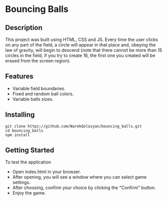 # Bouncing Balls

## Description

This project was built using HTML, CSS and JS. Every time the user clicks on any part of the field, a circle will appear in that place and, obeying the law of gravity, will begin to descend (note that there cannot be more than 15 circles in the field, if you try to create 16, the first one you created will be erased from the screen region).

## Features

* Variable field boundaries.
* Fixed and random ball colors.
* Variable balls sizes.

## Installing

```
git clone https://github.com/NarekQolozyan/bouncing_balls.git
cd bouncing_balls
npm install

```

## Getting Started

To test the application

* Open index.html in your browser.
* After opening, you will see a window where you can select game settings.
* After choosing, confirm your choice by clicking the "Confirm" button.
* Enjoy the game.
